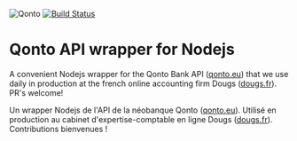 ![Qonto](https://financialit.net/sites/default/files/qonto.png)
[![Build Status](https://travis-ci.org/dougs-compta/qontojs.svg?branch=master)](https://travis-ci.org/dougs-compta/qontojs)

# Qonto API wrapper for Nodejs

A convenient Nodejs wrapper for the Qonto Bank API ([qonto.eu](https://qonto.eu/)) that we use daily in production at the french online accounting firm Dougs ([dougs.fr](https://www.dougs.fr)). PR's welcome!

Un wrapper Nodejs de l'API de la néobanque Qonto ([qonto.eu](https://qonto.eu/)). Utilisé en production au cabinet d'expertise-comptable en ligne Dougs ([dougs.fr](https://www.dougs.fr)). Contributions bienvenues !
